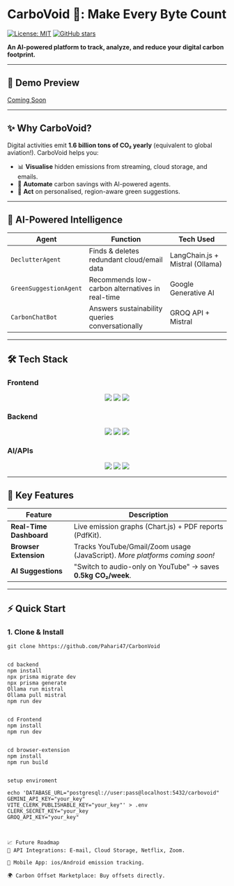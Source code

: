 # CarboVoid 🌿: Make Every Byte Count  

[![License: MIT](https://img.shields.io/badge/License-MIT-green.svg)](LICENSE)
[![GitHub stars](https://img.shields.io/github/stars/yourusername/carbovoid)](https://github.com/yourusername/carbovoid/stargazers)  

**An AI-powered platform to track, analyze, and reduce your digital carbon footprint.**  

---

## 🎥 Demo Preview   

[Coming Soon](#)  

---

## ✨ Why CarboVoid?  
Digital activities emit **1.6 billion tons of CO₂ yearly** (equivalent to global aviation!). CarboVoid helps you:  
- 📊 **Visualise** hidden emissions from streaming, cloud storage, and emails.  
- 🤖 **Automate** carbon savings with AI-powered agents.  
- 🌱 **Act** on personalised, region-aware green suggestions.  

---

## 🧠 AI-Powered Intelligence  
| **Agent**               | **Function**                                      | **Tech Used**                |  
|-------------------------|---------------------------------------------------|------------------------------|  
| `DeclutterAgent`        | Finds & deletes redundant cloud/email data        | LangChain.js + Mistral (Ollama) |  
| `GreenSuggestionAgent`  | Recommends low-carbon alternatives in real-time   | Google Generative AI         |  
| `CarbonChatBot`         | Answers sustainability queries conversationally   | GROQ API + Mistral           |  


---

## 🛠️ Tech Stack  
### **Frontend**  
<div align="center">  
  <img src="https://img.shields.io/badge/React-61DAFB?logo=react&logoColor=black" />  
  <img src="https://img.shields.io/badge/Tailwind_CSS-06B6D4?logo=tailwind-css" />  
  <img src="https://img.shields.io/badge/Chart.js-FF6384?logo=chart.js" />  
</div>  

### **Backend**  
<div align="center">  
  <img src="https://img.shields.io/badge/Node.js-339933?logo=node.js" />  
  <img src="https://img.shields.io/badge/Prisma-2D3748?logo=prisma" />  
  <img src="https://img.shields.io/badge/PostgreSQL-4169E1?logo=postgresql" />  
</div>  

### **AI/APIs**  
<div align="center">  
  <img src="https://img.shields.io/badge/Google_Generative_AI-4285F4?logo=google" />  
  <img src="https://img.shields.io/badge/Ollama-FF6600?logo=ollama" />  
  <img src="https://img.shields.io/badge/LangChain.js-FF6B6B" />  
</div>  

---

## 🚀 Key Features  
| Feature                | Description                                                                 |  
|------------------------|-----------------------------------------------------------------------------|  
| **Real-Time Dashboard** | Live emission graphs (Chart.js) + PDF reports (PdfKit).                     |  
| **Browser Extension**  | Tracks YouTube/Gmail/Zoom usage (JavaScript). *More platforms coming soon!* |  
| **AI Suggestions**     | "Switch to audio-only on YouTube" → saves **0.5kg CO₂/week**.               |  

---

## ⚡ Quick Start  
### 1. Clone & Install  
```  
git clone hhttps://github.com/Pahari47/CarbonVoid 


cd backend
npm install
npx prisma migrate dev
npx prisma generate
Ollama run mistral
Ollama pull mistral
npm run dev  


cd Frontend
npm install
npm run dev


cd browser-extension
npm install
npm run build


setup enviroment

echo 'DATABASE_URL="postgresql://user:pass@localhost:5432/carbovoid"  
GEMINI_API_KEY="your_key"  
VITE_CLERK_PUBLISHABLE_KEY="your_key"' > .env  
CLERK_SECRET_KEY="your_key  
GROQ_API_KEY="your_key"  
 


📈 Future Roadmap
🔌 API Integrations: E-mail, Cloud Storage, Netflix, Zoom.

📱 Mobile App: ios/Android emission tracking.

🌍 Carbon Offset Marketplace: Buy offsets directly.

